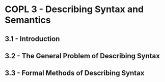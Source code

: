 # COPL 3 - Describing Syntax and Semantics

## 3.1 - Introduction



## 3.2 - The General Problem of Describing Syntax



## 3.3 - Formal Methods of Describing Syntax


